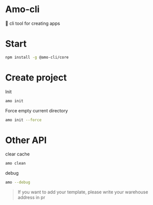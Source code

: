# Amo-cli

🎳 cli tool for creating apps

# Start

```bash
npm install -g @amo-cli/core

```

# Create project

Init

```bash
amo init
```

Force empty current directory

```bash
amo init --force
```

# Other API

clear cache

```bash
amo clean
```

debug

```bash
amo --debug
```

> If you want to add your template, please write your warehouse address in pr
